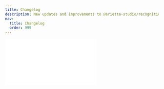 ```yaml
---
title: Changelog
description: New updates and improvements to @arietta-studio/recognition
nav:
  title: Changelog
  order: 999
---
```


<embed src="../CHANGELOG.md"></embed>
